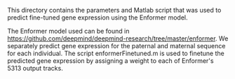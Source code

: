 This directory contains the parameters and Matlab script that was used to predict fine-tuned gene expression using the Enformer model.

The Enformer model used can be found in https://github.com/deepmind/deepmind-research/tree/master/enformer. 
We separately predict gene expression for the paternal and maternal sequence for each individual. 
The script enformerFinetuned.m is used to finetune the predicted gene expression by assigning a weight to each of Enformer's 5313 output tracks. 
